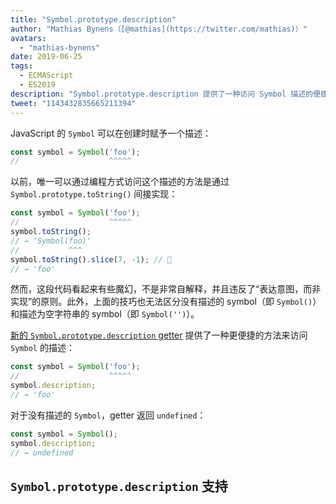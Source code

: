 ```yaml
---
title: "Symbol.prototype.description"
author: "Mathias Bynens（[@mathias](https://twitter.com/mathias)）"
avatars: 
  - "mathias-bynens"
date: 2019-06-25
tags: 
  - ECMAScript
  - ES2019
description: "Symbol.prototype.description 提供了一种访问 Symbol 描述的便捷方法。"
tweet: "1143432835665211394"
---
```

JavaScript 的 `Symbol` 可以在创建时赋予一个描述：

```js
const symbol = Symbol('foo');
//                    ^^^^^
```

以前，唯一可以通过编程方式访问这个描述的方法是通过 `Symbol.prototype.toString()` 间接实现：

```js
const symbol = Symbol('foo');
//                    ^^^^^
symbol.toString();
// → 'Symbol(foo)'
//           ^^^
symbol.toString().slice(7, -1); // 🤔
// → 'foo'
```

然而，这段代码看起来有些魔幻，不是非常自解释，并且违反了“表达意图，而非实现”的原则。此外，上面的技巧也无法区分没有描述的 symbol（即 `Symbol()`）和描述为空字符串的 symbol（即 `Symbol('')`）。

<!--truncate-->
[新的 `Symbol.prototype.description` getter](https://tc39.es/ecma262/#sec-symbol.prototype.description) 提供了一种更便捷的方法来访问 `Symbol` 的描述：

```js
const symbol = Symbol('foo');
//                    ^^^^^
symbol.description;
// → 'foo'
```

对于没有描述的 `Symbol`，getter 返回 `undefined`：

```js
const symbol = Symbol();
symbol.description;
// → undefined
```

## `Symbol.prototype.description` 支持

<feature-support chrome="70 /blog/v8-release-70#javascript-language-features"
                 firefox="63"
                 safari="12.1"
                 nodejs="12 https://twitter.com/mathias/status/1120700101637353473"
                 babel="yes https://github.com/zloirock/core-js#ecmascript-symbol"></feature-support>

